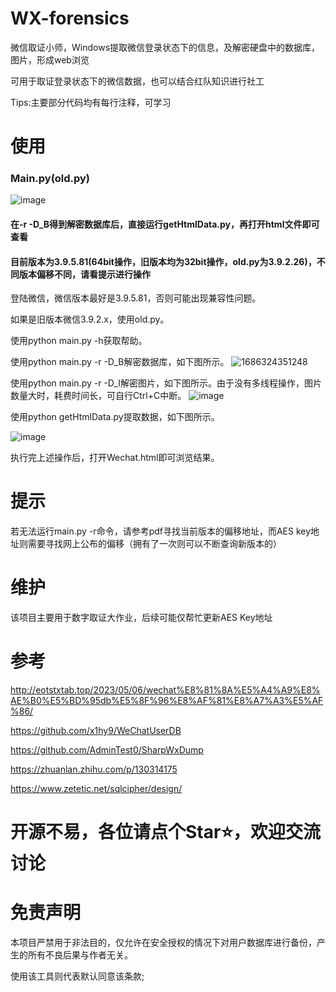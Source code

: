 # WX-forensics
微信取证小师，Windows提取微信登录状态下的信息，及解密硬盘中的数据库，图片，形成web浏览

可用于取证登录状态下的微信数据，也可以结合红队知识进行社工

Tips:主要部分代码均有每行注释，可学习


# 使用
### Main.py(old.py)
![image](https://github.com/i-Corner/WX-forensics/assets/80880063/520ab926-7a07-456a-8623-3ce4caebf834)
#### 在-r -D_B得到解密数据库后，直接运行getHtmlData.py，再打开html文件即可查看
#### 目前版本为3.9.5.81(64bit操作，旧版本均为32bit操作，old.py为3.9.2.26)，不同版本偏移不同，请看提示进行操作

登陆微信，微信版本最好是3.9.5.81，否则可能出现兼容性问题。

如果是旧版本微信3.9.2.x，使用old.py。

使用python main.py -h获取帮助。

使用python main.py -r -D_B解密数据库，如下图所示。
![1686324351248](https://github.com/i-Corner/WX-forensics/assets/82853570/de0cc569-d18a-40f6-b145-388be2fd751e)

使用python main.py -r -D_I解密图片，如下图所示。由于没有多线程操作，图片数量大时，耗费时间长，可自行Ctrl+C中断。
![image](https://github.com/i-Corner/WX-forensics/assets/82853570/aae5a0b7-2158-49d5-b8f3-cf0f50f28b6e)

使用python getHtmlData.py提取数据，如下图所示。

![image](https://github.com/i-Corner/WX-forensics/assets/82853570/db907ff3-4645-4f31-82f7-db627522218c)

执行完上述操作后，打开Wechat.html即可浏览结果。

# 提示
若无法运行main.py -r命令，请参考pdf寻找当前版本的偏移地址，而AES key地址则需要寻找网上公布的偏移（拥有了一次则可以不断查询新版本的）

# 维护
该项目主要用于数字取证大作业，后续可能仅帮忙更新AES Key地址

# 参考
http://eotstxtab.top/2023/05/06/wechat%E8%81%8A%E5%A4%A9%E8%AE%B0%E5%BD%95db%E5%8F%96%E8%AF%81%E8%A7%A3%E5%AF%86/

https://github.com/x1hy9/WeChatUserDB

https://github.com/AdminTest0/SharpWxDump

https://zhuanlan.zhihu.com/p/130314175

https://www.zetetic.net/sqlcipher/design/

# 开源不易，各位请点个Star⭐，欢迎交流讨论

# 免责声明
本项目严禁用于非法目的，仅允许在安全授权的情况下对用户数据库进行备份，产生的所有不良后果与作者无关。

使用该工具则代表默认同意该条款;
